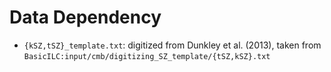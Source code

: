 # Data Dependency

- `{kSZ,tSZ}_template.txt`: digitized from Dunkley et al. (2013), taken from `BasicILC:input/cmb/digitizing_SZ_template/{tSZ,kSZ}.txt`
